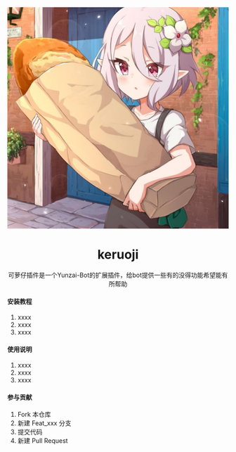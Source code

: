 <div style="text-align: center;">
  <img src="resources/img/readme/icon1.jpg" alt="可萝仔" width = "600">
<h1>keruoji</h1>


可萝仔插件是一个Yunzai-Bot的扩展插件，给bot提供一些有的没得功能希望能有所帮助

</div>


#### 安装教程

1.  xxxx
2.  xxxx
3.  xxxx

#### 使用说明

1.  xxxx
2.  xxxx
3.  xxxx

#### 参与贡献

1.  Fork 本仓库
2.  新建 Feat_xxx 分支
3.  提交代码
4.  新建 Pull Request
